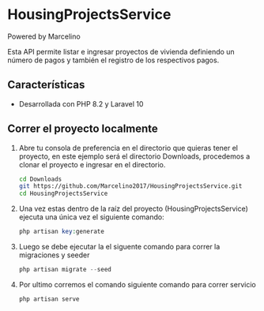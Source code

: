 # HousingProjectsService
Powered by Marcelino


Esta API permite listar e ingresar proyectos de vivienda definiendo un número de pagos y también el registro de los respectivos pagos.

## Características

- Desarrollada con PHP 8.2 y Laravel 10


## Correr el proyecto localmente
1. Abre tu consola de preferencia en el directorio que quieras tener el proyecto, en este ejemplo será el directorio Downloads, procedemos a clonar el proyecto e ingresar en el directorio.

    ```sh
    cd Downloads
    git https://github.com/Marcelino2017/HousingProjectsService.git
    cd HousingProjectsService
    ```

2. Una vez estas dentro de la raíz del proyecto (HousingProjectsService) ejecuta una única vez el siguiente comando:

    ```php
    php artisan key:generate
    ```

3. Luego se debe ejecutar la el siguente comando para correr la migraciones y seeder

    ```php
    php artisan migrate --seed
    ```
    
4. Por ultimo corremos el comando siguiente comando para correr servicio 
    ```php
    php artisan serve
    ```

